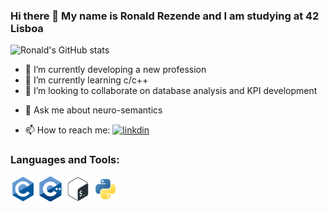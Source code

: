### Hi there 👋 My name is Ronald Rezende and I am studying at 42 Lisboa

![Ronald's GitHub stats](https://github-readme-stats.vercel.app/api?username=ronaldprme&show_icons=true&theme=radical)


- 🔭 I’m currently developing a new profession
- 🌱 I’m currently learning c/c++
- 👯 I’m looking to collaborate on database analysis and KPI development
<!-- - 🤔 I’m looking for help with miniRT -->
- 💬 Ask me about neuro-semantics

- 📫 How to reach me: 
[![linkdin](https://img.shields.io/badge/LinkedIn-0077B5?style=for-the-badge&logo=linkedin&logoColor=white)](https://www.linkedin.com/in/ronald-rezende/)

<h3 align="left">Languages and Tools:</h3>
<p align="left">
  <a> <img src="https://raw.githubusercontent.com/devicons/devicon/master/icons/c/c-original.svg" alt="C" width="40" height="40"/></a>
  <a> <img src="https://github.com/devicons/devicon/blob/master/icons/cplusplus/cplusplus-original.svg" alt="C++" width="40" height="40"/></a>
  <a> <img src="https://github.com/devicons/devicon/blob/master/icons/bash/bash-original.svg" alt="Bash" width="40" height="40"/></a>
  <a> <img src="https://raw.githubusercontent.com/devicons/devicon/master/icons/python/python-original.svg" alt="Python" width="40" height="40"/></a>
</p>
<!-- ⚡ Fun fact: I never knew where I was going, but I knew I was on the right path-->
